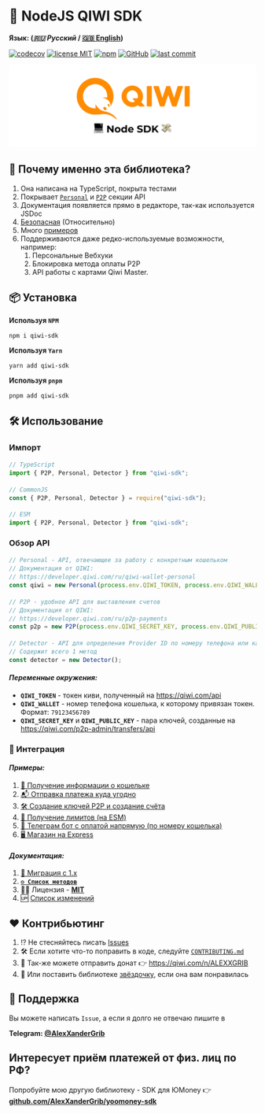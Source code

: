 # 🥝 NodeJS QIWI SDK

**Язык: (_🇷🇺 Русский_ / [🇬🇧 English](./README.en.md))**

[![codecov](https://codecov.io/gh/AlexXanderGrib/node-qiwi-sdk/branch/main/graph/badge.svg)](https://codecov.io/gh/AlexXanderGrib/node-qiwi-sdk)
[![license MIT](https://img.shields.io/npm/l/qiwi-sdk?style=flat-square)](https://github.com/AlexXanderGrib/node-qiwi-sdk/blob/main/LICENSE)
[![npm](https://img.shields.io/npm/v/qiwi-sdk?style=flat-square)](https://npmjs.com/package/qiwi-sdk)
[![GitHub](https://img.shields.io/github/stars/AlexXanderGrib/node-qiwi-sdk?style=flat-square)](https://github.com/AlexXanderGrib/node-qiwi-sdk)
[![last commit](https://img.shields.io/github/last-commit/AlexXanderGrib/node-qiwi-sdk?style=flat-square)](https://github.com/AlexXanderGrib/node-qiwi-sdk)

<center>
  <img src="docs/assets/logo.svg" alt="QIWI SDK" /> 
</center>

## 🍬 Почему именно эта библиотека?

1. Она написана на TypeScript, покрыта тестами
2. Покрывает [`Personal`](https://developer.qiwi.com/ru/qiwi-wallet-personal/) и [`P2P`](https://developer.qiwi.com/ru/p2p-payments/) секции API
3. Документация появляется прямо в редакторе, так-как используется JSDoc
4. [Безопасная](./SECURITY.md) (Относительно)
5. Много [примеров](./examples/)
6. Поддерживаются даже редко-используемые возможности, например:
   1. Персональные Вебхуки
   2. Блокировка метода оплаты P2P
   3. API работы с картами Qiwi Master.

## 📦 Установка

**Используя `NPM`**

```shell
npm i qiwi-sdk
```

**Используя `Yarn`**

```shell
yarn add qiwi-sdk
```

**Используя `pnpm`**

```shell
pnpm add qiwi-sdk
```

## 🛠️ Использование

### Импорт

```typescript
// TypeScript
import { P2P, Personal, Detector } from "qiwi-sdk";

// CommonJS
const { P2P, Personal, Detector } = require("qiwi-sdk");

// ESM
import { P2P, Personal, Detector } from "qiwi-sdk";
```

### Обзор API

```typescript
// Personal - API, отвечающее за работу с конкретным кошельком
// Документация от QIWI:
// https://developer.qiwi.com/ru/qiwi-wallet-personal
const qiwi = new Personal(process.env.QIWI_TOKEN, process.env.QIWI_WALLET);

// P2P - удобное API для выставления счетов
// Документация от QIWI:
// https://developer.qiwi.com/ru/p2p-payments
const p2p = new P2P(process.env.QIWI_SECRET_KEY, process.env.QIWI_PUBLIC_KEY);

// Detector - API для определения Provider ID по номеру телефона или карты
// Содержит всего 1 метод
const detector = new Detector();
```

#### _Переменные окружения:_

- **`QIWI_TOKEN`** - токен киви, полученный на https://qiwi.com/api
- **`QIWI_WALLET`** - номер телефона кошелька, к которому привязан токен. Формат: `79123456789`
- **`QIWI_SECRET_KEY`** и **`QIWI_PUBLIC_KEY`** - пара ключей, созданные на https://qiwi.com/p2p-admin/transfers/api

### 🤝 Интеграция

#### _Примеры:_

1. [🥝 Получение информации о кошельке](./examples/1-info.js)
2. [📬 Отправка платежа куда угодно](./examples/2-sending-payment.ts)
3. [🛠️ Создание ключей P2P и создание счёта](./examples/3-p2p.js)
4. [🔐 Получение лимитов (на ESM)](./examples/4-limits.mjs)
5. [🤖 Телеграм бот с оплатой напрямую (по номеру кошелька)](./examples/5-bot.js)
6. [🖥️ Магазин на Express](./examples/6-express.js)

#### _Документация:_

1. [👴 Миграция с 1.x](./docs/migration-from-1x.md)
2. [**`⚙️ Список методов`**](./docs/api/modules.md)
3. 🧑‍⚖️ Лицензия - [**MIT**](./LICENSE)
4. 🆙 [Список изменений](./CHANGELOG.md)

## ❤️ Контрибьютинг

1. ⁉️ Не стесняйтесь писать [Issues](https://github.com/AlexXanderGrib/node-qiwi-sdk/issues/new)
2. 🛠️ Если хотите что-то поправить в коде, следуйте [`CONTRIBUTING.md`](./CONTRIBUTING.md)
3. 💸 Так-же можете отправить донат 👉 https://qiwi.com/n/ALEXXGRIB
4. 🌟 Или поставить библиотеке [звёздочку](https://github.com/AlexXanderGrib/node-qiwi-sdk/stargazers), если она вам понравилась

## 🙋 Поддержка

Вы можете написать `Issue`, а если я долго не отвечаю пишите в

**Telegram: [@AlexXanderGrib](https://t.me/AlexXanderGrib)**

## Интересует приём платежей от физ. лиц по РФ?

Попробуйте мою другую библиотеку - SDK для ЮMoney 👉 [**github.com/AlexXanderGrib/yoomoney-sdk**](https://github.com/AlexXanderGrib/yoomoney-sdk)
